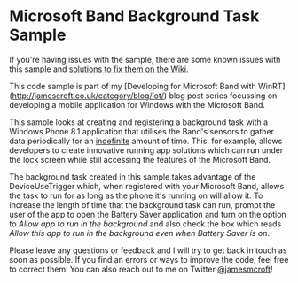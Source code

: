 # Microsoft Band Background Task Sample

If you're having issues with the sample, there are some known issues with this sample and [solutions to fix them on the Wiki](https://github.com/jamesmcroft/MicrosoftBand-BackgroundSample/wiki/1-Known-Issues).

This code sample is part of my [Developing for Microsoft Band with WinRT] (http://jamescroft.co.uk/category/blog/iot/) blog post series focussing on developing a mobile application for Windows with the Microsoft Band.

This sample looks at creating and registering a background task with a Windows Phone 8.1 application that utilises the Band's sensors to gather data periodically for an [indefinite](https://www.bing.com/search?q=define+indefinite&FORM=EDGENN) amount of time. This, for example, allows developers to create innovative running app solutions which can run under the lock screen while still accessing the features of the Microsoft Band.

The background task created in this sample takes advantage of the DeviceUseTrigger which, when registered with your Microsoft Band, allows the task to run for as long as the phone it's running on will allow it. To increase the length of time that the background task can run, prompt the user of the app to open the Battery Saver application and turn on the option to *Allow app to run in the background* and also check the box which reads *Allow this app to run in the background even when Battery Saver is on*.

Please leave any questions or feedback and I will try to get back in touch as soon as possible. If you find an errors or ways to improve the code, feel free to correct them! You can also reach out to me on Twitter [@jamesmcroft](http://www.twitter.com/jamesmcroft)!
